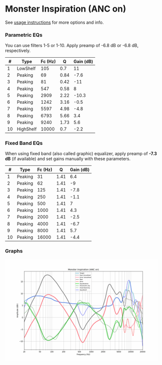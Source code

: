 # Monster Inspiration (ANC on)
See [usage instructions](https://github.com/jaakkopasanen/AutoEq#usage) for more options and info.

### Parametric EQs
You can use filters 1-5 or 1-10. Apply preamp of -6.8 dB or -6.8 dB, respectively.

|   # | Type      |   Fc (Hz) |    Q |   Gain (dB) |
|-----|-----------|-----------|------|-------------|
|   1 | LowShelf  |       105 | 0.7  |        11   |
|   2 | Peaking   |        69 | 0.84 |        -7.6 |
|   3 | Peaking   |        81 | 0.42 |       -11   |
|   4 | Peaking   |       547 | 0.58 |         8   |
|   5 | Peaking   |      2909 | 2.22 |       -10.3 |
|   6 | Peaking   |      1242 | 3.16 |        -0.5 |
|   7 | Peaking   |      5597 | 4.98 |        -4.8 |
|   8 | Peaking   |      6793 | 5.66 |         3.4 |
|   9 | Peaking   |      9240 | 1.73 |         5.6 |
|  10 | HighShelf |     10000 | 0.7  |        -2.2 |

### Fixed Band EQs
When using fixed band (also called graphic) equalizer, apply preamp of **-7.3 dB** (if available) and set gains manually with these parameters.

|   # | Type    |   Fc (Hz) |    Q |   Gain (dB) |
|-----|---------|-----------|------|-------------|
|   1 | Peaking |        31 | 1.41 |         6.4 |
|   2 | Peaking |        62 | 1.41 |        -9   |
|   3 | Peaking |       125 | 1.41 |        -7.8 |
|   4 | Peaking |       250 | 1.41 |        -1.1 |
|   5 | Peaking |       500 | 1.41 |         7   |
|   6 | Peaking |      1000 | 1.41 |         4.3 |
|   7 | Peaking |      2000 | 1.41 |        -2.5 |
|   8 | Peaking |      4000 | 1.41 |        -6.7 |
|   9 | Peaking |      8000 | 1.41 |         5.7 |
|  10 | Peaking |     16000 | 1.41 |        -4.4 |

### Graphs
![](./Monster%20Inspiration%20(ANC%20on).png)
